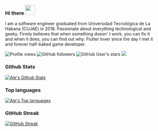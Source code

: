 ### Hi there <img src="https://files.aashutosh.dev/hey.gif" width="32px">


I am a software engineer graduated from Universidad Tecnológica de La Habana (CUJAE) in 2018. Passionate about everything technological and geeky. Firmly believes that when something doesn' t work, you can fix it and when it does, you can find out why. Flutter lover since the day I met it and forever half-baked game developer.

![Profile views](https://komarev.com/ghpvc/?username=alejandrogiubel&style=flat-square)
![GitHub followers](https://img.shields.io/github/followers/alejandrogiubel?style=social)
![GitHub User's stars](https://img.shields.io/github/stars/alejandrogiubel?style=social)
<a href="https://profile.codersrank.io/user/alejandrogiubel"><img src="https://img.shields.io/badge/CodersRank-67A4AC?style=flat&logo=CodersRank&logoColor=white"/></a>


### Github Stats

[![Ale's Github Stats](https://github-readme-stats.vercel.app/api?username=alejandrogiubel&count_private=true&theme=city_lights&show_icons=true)](https://github.com/alejandrogiubel)

### Top languages

[![Ale's Top languages](https://github-readme-stats.vercel.app/api/top-langs/?username=alejandrogiubel&hide=ShaderLab,HLSL&layout=compact&theme=github_dark&bg_color=181818&hide_border=true)](https://github.com/alejandrogiubel)

### GitHub Streak

[![GitHub Streak](http://github-readme-streak-stats.herokuapp.com?user=alejandrogiubel&theme=react&hide_border=true&date_format=M%20j%5B%2C%20Y%5D)](https://git.io/streak-stats)

